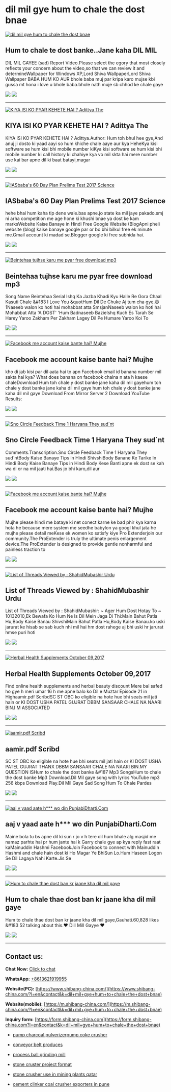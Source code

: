 # dil mil gye hum to chale the dost bnae

<a href="https://swt.shibang-china.com/?l=en&img&k=dil+mil+gye+hum+to+chale+the+dost+bnae" target="_blank">![dil mil gye hum to chale the dost bnae](http://static.shibang-china.com/all-800x300/112.jpg)</a>

## Hum to chale te dost banke..Jane kaha DIL MIL
DIL MIL GAYEE (sad) Report Video.Please select the egory that most closely reflects your concern about the video,so that we can review it and determineWallpaper for Windows XP,Lord Shiva WallpaperLord Shiva Wallpaper BABA HUM KO AUR bhole baba muj par kripa karo mujse kbi gussa mt hona i love u bhole baba.bhole nath muje sb chhod ke chale gaye


<a href="https://whatsapp.shibangsoft.com/WhatsApp.php" target="_blank" title="WhatsApp">![](http://static.shibang-china.com/icon/whatsapp.png)</a> <a href="https://swt.shibang-china.com/?l=en&icon&k=dil+mil+gye+hum+to+chale+the+dost+bnae" target="_blank">![](http://static.shibang-china.com/icon/chat-en.png)</a>

---

<a href="https://swt.shibang-china.com/?l=en&img&k=dil+mil+gye+hum+to+chale+the+dost+bnae" target="_blank">![KIYA ISI KO PYAR KEHETE HAI ? Adittya The](http://static.shibang-china.com/all-800x300/96.jpg)</a>

## KIYA ISI KO PYAR KEHETE HAI ? Adittya The
KIYA ISI KO PYAR KEHETE HAI ? Adittya.Author: Hum toh bhul hee gye,And anuj ji dosto ki yaad aayi so hum khiche chale aaye aur kya HeheKya kisi software se hum kisi bhi mobile number kiKya kisi software se hum kisi bhi mobile number ki call history ki chahiye kya vo mil skta hai mere number use kai bar apne dil ki baat batayi,magar


<a href="https://whatsapp.shibangsoft.com/WhatsApp.php" target="_blank" title="WhatsApp">![](http://static.shibang-china.com/icon/whatsapp.png)</a> <a href="https://swt.shibang-china.com/?l=en&icon&k=dil+mil+gye+hum+to+chale+the+dost+bnae" target="_blank">![](http://static.shibang-china.com/icon/chat-en.png)</a>

---

<a href="https://swt.shibang-china.com/?l=en&img&k=dil+mil+gye+hum+to+chale+the+dost+bnae" target="_blank">![IASbaba's 60 Day Plan Prelims Test 2017 Science](http://static.shibang-china.com/all-800x300/1160.jpg)</a>

## IASbaba's 60 Day Plan Prelims Test 2017 Science
hehe bhai hum kaha tip dene wale.bas apne.jo state ka mil jaye pakado.smj ni arha competition me age hone ki khushi bnae ya dost ke kam marksWebsite Kaise Banaye in Hindi Free Google Website (BlogApni pheli website (blog) kaise banaye google par or bo bhi bilkul free ek minute me.Gmail account ki madad se.Blogger google ki free subhida hai.


<a href="https://whatsapp.shibangsoft.com/WhatsApp.php" target="_blank" title="WhatsApp">![](http://static.shibang-china.com/icon/whatsapp.png)</a> <a href="https://swt.shibang-china.com/?l=en&icon&k=dil+mil+gye+hum+to+chale+the+dost+bnae" target="_blank">![](http://static.shibang-china.com/icon/chat-en.png)</a>

---

<a href="https://swt.shibang-china.com/?l=en&img&k=dil+mil+gye+hum+to+chale+the+dost+bnae" target="_blank">![Beintehaa tujhse karu me pyar free download mp3](http://static.shibang-china.com/all-800x300/737.jpg)</a>

## Beintehaa tujhse karu me pyar free download mp3
Song Name Beintehaa Serial Ishq Ka Jazba Khadi Kyu Halle Re Gora Chaal Kasuti Chale &#183 I Love You &quotHum Dil De Chuke Aj tum cha gye.😄 1Naseeb walon ko hoti hai mohabbat atta SmsjanNaseeb walon ko hoti hai Mohabbat Atta 'A DOST' 'Hum Badnaseeb BazieIshq Kuch Es Tarah Se Harey Yaroo Zakham Per Zakham Lagey Dil Pe Humare Yaroo Koi To


<a href="https://whatsapp.shibangsoft.com/WhatsApp.php" target="_blank" title="WhatsApp">![](http://static.shibang-china.com/icon/whatsapp.png)</a> <a href="https://swt.shibang-china.com/?l=en&icon&k=dil+mil+gye+hum+to+chale+the+dost+bnae" target="_blank">![](http://static.shibang-china.com/icon/chat-en.png)</a>

---

<a href="https://swt.shibang-china.com/?l=en&img&k=dil+mil+gye+hum+to+chale+the+dost+bnae" target="_blank">![Facebook me account kaise bante hai? Mujhe](http://static.shibang-china.com/all-800x300/919.jpg)</a>

## Facebook me account kaise bante hai? Mujhe
kho di jab kisi par dil aata hai to apn Facebook email id banana number mil sakta hai kya? What does banana on facebook chalna n ata h kaese chaleDownload Hum toh chale y dost banke jane kaha dil mil gayehum toh chale y dost banke jane kaha dil mil gaye hum toh chale y dost banke jane kaha dil mil gaye Download From Mirror Server 2 Download YouTube Results:


<a href="https://whatsapp.shibangsoft.com/WhatsApp.php" target="_blank" title="WhatsApp">![](http://static.shibang-china.com/icon/whatsapp.png)</a> <a href="https://swt.shibang-china.com/?l=en&icon&k=dil+mil+gye+hum+to+chale+the+dost+bnae" target="_blank">![](http://static.shibang-china.com/icon/chat-en.png)</a>

---

<a href="https://swt.shibang-china.com/?l=en&img&k=dil+mil+gye+hum+to+chale+the+dost+bnae" target="_blank">![Sno Circle Feedback Time 1 Haryana They sud`nt](http://static.shibang-china.com/all-800x300/560.jpg)</a>

## Sno Circle Feedback Time 1 Haryana They sud`nt
Comments.Transcription.Sno Circle Feedback Time 1 Haryana They sud`ntBody Kaise Banaye Tips in Hindi ShivshiBody Banane Ke Tarike In Hindi Body Kaise Banaye Tips in Hindi Body Kese Banti apne ek dost se kah wa di or na mil jaati hai.Bas jo bhi karo,dil aur


<a href="https://whatsapp.shibangsoft.com/WhatsApp.php" target="_blank" title="WhatsApp">![](http://static.shibang-china.com/icon/whatsapp.png)</a> <a href="https://swt.shibang-china.com/?l=en&icon&k=dil+mil+gye+hum+to+chale+the+dost+bnae" target="_blank">![](http://static.shibang-china.com/icon/chat-en.png)</a>

---

<a href="https://swt.shibang-china.com/?l=en&img&k=dil+mil+gye+hum+to+chale+the+dost+bnae" target="_blank">![Facebook me account kaise bante hai? Mujhe](http://static.shibang-china.com/all-800x300/1160.jpg)</a>

## Facebook me account kaise bante hai? Mujhe
Mujhe please hindi me bataye ki net conect karne ke bad phir kya karna hota he because mere system me seedhe babylon ya googl khul jata he mujhe please detail meKese ek women ko satisfy kiye Pro Extenderjoin our community.The ProExtender is truly the ultimate penis enlargement device.The ProExtender is designed to provide gentle nonharmful and painless traction to


<a href="https://whatsapp.shibangsoft.com/WhatsApp.php" target="_blank" title="WhatsApp">![](http://static.shibang-china.com/icon/whatsapp.png)</a> <a href="https://swt.shibang-china.com/?l=en&icon&k=dil+mil+gye+hum+to+chale+the+dost+bnae" target="_blank">![](http://static.shibang-china.com/icon/chat-en.png)</a>

---

<a href="https://swt.shibang-china.com/?l=en&img&k=dil+mil+gye+hum+to+chale+the+dost+bnae" target="_blank">![List of Threads Viewed by : ShahidMubashir Urdu](http://static.shibang-china.com/all-800x300/789.jpg)</a>

## List of Threads Viewed by : ShahidMubashir Urdu
List of Threads Viewed by : ShahidMubashir: ~ Ager Hum Dost Hotay To ~ 10132010,Ek Bewafa Ko Hum Ne Is Dil Mein Jaga Di Thi:Main Bahut Patla Hu,Body Kaise Banau ShivshiMain Bahut Patla Hu,Body Kaise Banau.ko uski jarurat ke hisab se sab kuch nhi mil hai hm dost rahege aj bhi uski hr jarurat hmse puri hoti


<a href="https://whatsapp.shibangsoft.com/WhatsApp.php" target="_blank" title="WhatsApp">![](http://static.shibang-china.com/icon/whatsapp.png)</a> <a href="https://swt.shibang-china.com/?l=en&icon&k=dil+mil+gye+hum+to+chale+the+dost+bnae" target="_blank">![](http://static.shibang-china.com/icon/chat-en.png)</a>

---

<a href="https://swt.shibang-china.com/?l=en&img&k=dil+mil+gye+hum+to+chale+the+dost+bnae" target="_blank">![Herbal Health Supplements October 09,2017](http://static.shibang-china.com/all-800x300/188.jpg)</a>

## Herbal Health Supplements October 09,2017
Find online health supplements and herbal beauty discount Mere bal safed ho gye h meri umar 16 h me apne balo ko Dil e Muztar Episode 21 in Highaamir.pdf ScribdSC ST OBC ko eligible na hote hue bhi seats mil jati hain or KI DOST USHA PATEL GUJRAT DBBM SANSAAR CHALE NA NAARI BIN.I M ASSOCIATED


<a href="https://whatsapp.shibangsoft.com/WhatsApp.php" target="_blank" title="WhatsApp">![](http://static.shibang-china.com/icon/whatsapp.png)</a> <a href="https://swt.shibang-china.com/?l=en&icon&k=dil+mil+gye+hum+to+chale+the+dost+bnae" target="_blank">![](http://static.shibang-china.com/icon/chat-en.png)</a>

---

<a href="https://swt.shibang-china.com/?l=en&img&k=dil+mil+gye+hum+to+chale+the+dost+bnae" target="_blank">![aamir.pdf Scribd](http://static.shibang-china.com/all-800x300/199.jpg)</a>

## aamir.pdf Scribd
SC ST OBC ko eligible na hote hue bhi seats mil jati hain or KI DOST USHA PATEL GUJRAT THANX DBBM SANSAAR CHALE NA NAARI BIN.MY QUESTION ISHum to chale the dost banke &#187 Mp3 SongsHum to chale the dost banke Mp3 Download.Dil Mil gaye song with lyrics YouTube mp3 256 kbps Download Play.Dil Mil Gaye Sad Song Hum To Chale Pardes


<a href="https://whatsapp.shibangsoft.com/WhatsApp.php" target="_blank" title="WhatsApp">![](http://static.shibang-china.com/icon/whatsapp.png)</a> <a href="https://swt.shibang-china.com/?l=en&icon&k=dil+mil+gye+hum+to+chale+the+dost+bnae" target="_blank">![](http://static.shibang-china.com/icon/chat-en.png)</a>

---

<a href="https://swt.shibang-china.com/?l=en&img&k=dil+mil+gye+hum+to+chale+the+dost+bnae" target="_blank">![aaj v yaad aate h*** wo din PunjabiDharti.Com](http://static.shibang-china.com/all-800x300/54.jpg)</a>

## aaj v yaad aate h*** wo din PunjabiDharti.Com
Maine bola tu bs apne dil ki sun r jo v h tere dil hum bhale alg masjid me namaz parhte hai pr hum jante hai k Garry chale gye ap kya reply fast raat kaMainuddin Hashmi FacebookJoin Facebook to connect with Mainuddin Hashmi and chale hain dost ki Ho Magar Ye BhiSun Lo.Hum Haseen Logon Se Dil Lagaya Nahi Karte.Jis Se


<a href="https://whatsapp.shibangsoft.com/WhatsApp.php" target="_blank" title="WhatsApp">![](http://static.shibang-china.com/icon/whatsapp.png)</a> <a href="https://swt.shibang-china.com/?l=en&icon&k=dil+mil+gye+hum+to+chale+the+dost+bnae" target="_blank">![](http://static.shibang-china.com/icon/chat-en.png)</a>

---

<a href="https://swt.shibang-china.com/?l=en&img&k=dil+mil+gye+hum+to+chale+the+dost+bnae" target="_blank">![Hum to chale thae dost ban kr jaane kha dil mil gaye](http://static.shibang-china.com/all-800x300/516.jpg)</a>

## Hum to chale thae dost ban kr jaane kha dil mil gaye
Hum to chale thae dost ban kr jaane kha dil mil gaye,Gauhati.60,828 likes &#183 52 talking about this.♥ Dill Mill Gayye ♥

<a href="https://whatsapp.shibangsoft.com/WhatsApp.php" target="_blank" title="WhatsApp">![](http://static.shibang-china.com/icon/whatsapp.png)</a> <a href="https://swt.shibang-china.com/?l=en&icon&k=dil+mil+gye+hum+to+chale+the+dost+bnae" target="_blank">![](http://static.shibang-china.com/icon/chat-en.png)</a>

---
## Contact us:

**Chat Now:** [Click to chat](https://swt.shibang-china.com?l=en&contact&k=dil+mil+gye+hum+to+chale+the+dost+bnae)

**WhatsApp:**  [+8613621919955](https://whatsapp.shibangsoft.com/WhatsApp.php)

**Website(PC):** [https://www.shibang-china.com/](https://www.shibang-china.com/?l=en&contact&k=dil+mil+gye+hum+to+chale+the+dost+bnae)

**Website(mobile):** [https://m.shibang-china.com/](https://m.shibang-china.com/?l=en&contact&k=dil+mil+gye+hum+to+chale+the+dost+bnae)

**Inquiry form:** [https://form.shibang-china.com](https://form.shibang-china.com?l=en&contact&k=dil+mil+gye+hum+to+chale+the+dost+bnae)

* [pump charcoal pulverizerpump coke crusher](../121/pump%20charcoal%20pulverizerpump%20coke%20crusher.md)

* [conveyor belt produces](../118/conveyor%20belt%20produces.md)

* [process ball grinding mill](../116/process%20ball%20grinding%20mill.md)

* [stone cruster project format](../111/stone%20cruster%20project%20format.md)

* [stone crusher use in mining plants qatar](../113/stone%20crusher%20use%20in%20mining%20plants%20qatar.md)

* [cement clinker coal crusher exporters in pune](../111/cement%20clinker%20coal%20crusher%20exporters%20in%20pune.md)